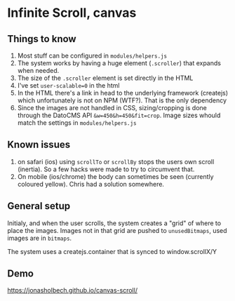 # Infinite Scroll, canvas

## Things to know

1. Most stuff can be configured in `modules/helpers.js`
2. The system works by having a huge element (`.scroller`) that expands when needed.
3. The size of the `.scroller` element is set directly in the HTML
4. I've set `user-scalable=0` in the html
5. In the HTML there's a link in head to the underlying framework (createjs) which unfortunately is not on NPM (WTF?). That is the only dependency
6. Since the images are not handled in CSS, sizing/cropping is done through the DatoCMS API `&w=450&h=450&fit=crop`. Image sizes whould match the settings in `modules/helpers.js`

## Known issues

1. on safari (ios) using `scrollTo` or `scrollBy` stops the users own scroll (inertia). So a few hacks were made to try to circumvent that.
2. On mobile (ios/chrome) the body can sometimes be seen (currently coloured yellow). Chris had a solution somewhere.

## General setup

Initialy, and when the user scrolls, the system creates a "grid" of where to place the images. Images not in that grid are pushed to `unusedBitmaps`, used images are in `bitmaps`.

The system uses a createjs.container that is synced to window.scrollX/Y

## Demo

https://jonasholbech.github.io/canvas-scroll/
